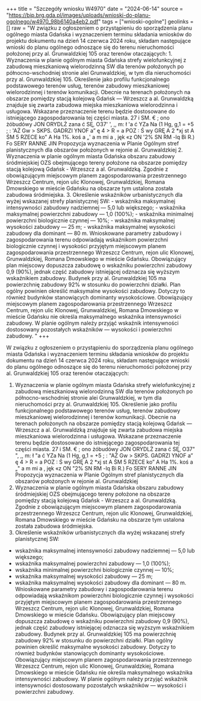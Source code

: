 +++
title = "Szczegóły wniosku W4970"
date = "2024-06-14"
source = "https://bip.brg.gda.pl/images/uploads/wnioski-do-planu-ogolnego/w4970_98b6140a4eb2.pdf"
tags = ["wnioski-ogolne"]
geolinks = []
raw = "W związku z ogłoszeniem o przystąpieniu do sporządzenia planu ogólnego miasta Gdańska  i wyznaczeniem terminu składania wniosków do projektu dokumentu na dzień 14 czerwca 2024 roku,  składam następujące wnioski do planu ogólnego odnoszące się do terenu nieruchomości  położonej przy al. Grunwaldzkiej 105 oraz terenów otaczających:  1. Wyznaczenia w planie ogólnym miasta Gdańska strefy wielofunkcyjnej z zabudową mieszkaniową wielorodzinną SW dla terenów położonych po północno-wschodniej stronie alei Grunwaldzkiej, w tym dla nieruchomości przy al. Grunwaldzkiej 105. Określenie jako profilu funkcjonalnego podstawowego terenów usług, terenów zabudowy mieszkaniowej wielorodzinnej i terenów komunikacji. Obecnie na terenach położonych na obszarze pomiędzy stacją kolejową Gdańsk — Wrzeszcz a al. Grunwaldzką znajduje się zwarta zabudowa miejska mieszkaniowa wielorodzinna i usługowa. Wskazane przeznaczenie terenu będzie dostosowane do istniejącego zagospodarowania tej części miasta. 27 i SM. € ; ono żóbudówy JON ORYDLŻ zana ć SĘ, O37' ', ,, m: ł 'a ć YZa Na (1 Hg, g,1 =  +5 ; : 'AŻ Gw > SKPS.  GADRZI  YNOF a” ę 4 > R = a POZ : Ś wy GRĘ A 2 *xj st A ŚM 5 RZECE ko” A Ha 1%.  koś a „' a m mi a , jęk «z ON '2% SN RM -lq Bi  R.) Fo SERY RANNE JIN Propozycja wyznaczenia w Planie Ogólnym stref planistycznych dla obszarów położonych w rejonie al. Grunwaldzkiej 2. Wyznaczenia w planie ogólnym miasta Gdańska obszaru zabudowy śródmiejskiej OZS obejmującego tereny położone na obszarze pomiędzy stacją kolejową Gdańsk - Wrzeszcz a al. Grunwaldzką. Zgodnie z obowiązującym miejscowym planem zagospodarowania przestrzennego Wrzeszcz Centrum, rejon ulic Klonowej, Grunwaldzkiej, Romana Dmowskiego w mieście Gdańsku na obszarze tym ustalona została zabudowa śródmiejska. 3. Określenie wskaźników urbanistycznych dla wyżej wskazanej strefy planistycznej SW: - wskaźnika maksymalnej intensywności zabudowy nadziemnej — 5,0 lub większego; - wskaźnika maksymalnej powierzchni zabudowy — 1,0 (100%); - wskaźnika minimalnej powierzchni biologicznie czynnej — 10%; - wskaźnika maksymalnej wysokości zabudowy — 25 m; - wskaźnika maksymalnej wysokości zabudowy dla dominant — 80 m.  Wnioskowane parametry zabudowy i zagospodarowania terenu odpowiadają wskaźnikom  powierzchni biologicznie czynnej i wysokości przyjętym miejscowym planem  zagospodarowania przestrzennego Wrzeszcz Centrum, rejon ulic Klonowej, Grunwaldzkiej,  Romana Dmowskiego w mieście Gdańsku.   Obowiązujący plan miejscowy dopuszcza zabudowę o wskaźniku powierzchni zabudowy 0,9  (90%), jednak część zabudowy istniejącej odznacza się wyższym wskaźnikiem zabudowy. Budynek przy al. Grunwaldzkiej 105 ma powierzchnię zabudowy 92% w stosunku do powierzchni działki. Plan ogólny powinien określić maksymalne wysokości zabudowy. Dotyczy to również   budynków stanowiących dominanty wysokościowe.  Obowiązujący miejscowym planem zagospodarowania przestrzennego Wrzeszcz Centrum, rejon ulic Klonowej, Grunwaldzkiej, Romana Dmowskiego w mieście Gdańsku nie określa maksymalnego wskaźnika intensywności zabudowy. W planie ogólnym należy przyjąć wskaźnik intensywności dostosowany pozostałych wskaźników — wysokości i powierzchni zabudowy. "
+++

W związku z ogłoszeniem o przystąpieniu do sporządzenia planu ogólnego miasta Gdańska
 i wyznaczeniem terminu składania wniosków do projektu dokumentu na dzień 14 czerwca 2024 roku,
 składam następujące wnioski do planu ogólnego odnoszące się do terenu nieruchomości
 położonej przy al. Grunwaldzkiej 105 oraz terenów otaczających:

1. Wyznaczenia w planie ogólnym miasta Gdańska strefy wielofunkcyjnej z zabudową
mieszkaniową wielorodzinną SW dla terenów położonych po północno-wschodniej stronie
alei Grunwaldzkiej, w tym dla nieruchomości przy al. Grunwaldzkiej 105. Określenie jako
profilu funkcjonalnego podstawowego terenów usług, terenów zabudowy mieszkaniowej
wielorodzinnej i terenów komunikacji.
Obecnie na terenach położonych na obszarze pomiędzy stacją kolejową Gdańsk — Wrzeszcz
a al. Grunwaldzką znajduje się zwarta zabudowa miejska mieszkaniowa wielorodzinna i
usługowa. Wskazane przeznaczenie terenu będzie dostosowane do istniejącego
zagospodarowania tej części miasta.
27 i SM. € ; ono żóbudówy JON ORYDLŻ zana ć
SĘ, O37" ", ,, m: ł "a ć YZa Na (1 Hg, g,1 =  +5 ; : "AŻ
Gw > SKPS.  GADRZI  YNOF a”
ę 4 > R = a POZ : Ś wy GRĘ A 2 *xj st A
ŚM 5 RZECE
ko” A Ha 1%.  koś a „" a m mi a
, jęk «z ON "2% SN RM -lq Bi 
R.) Fo SERY RANNE JIN
Propozycja wyznaczenia w Planie Ogólnym stref planistycznych dla obszarów położonych w
rejonie al. Grunwaldzkiej
2. Wyznaczenia w planie ogólnym miasta Gdańska obszaru zabudowy śródmiejskiej OZS
obejmującego tereny położone na obszarze pomiędzy stacją kolejową Gdańsk - Wrzeszcz
a al. Grunwaldzką.
Zgodnie z obowiązującym miejscowym planem zagospodarowania przestrzennego Wrzeszcz
Centrum, rejon ulic Klonowej, Grunwaldzkiej, Romana Dmowskiego w mieście Gdańsku na
obszarze tym ustalona została zabudowa śródmiejska.
3. Określenie wskaźników urbanistycznych dla wyżej wskazanej strefy planistycznej SW:
- wskaźnika maksymalnej intensywności zabudowy nadziemnej — 5,0 lub większego;
- wskaźnika maksymalnej powierzchni zabudowy — 1,0 (100%);
- wskaźnika minimalnej powierzchni biologicznie czynnej — 10%;
- wskaźnika maksymalnej wysokości zabudowy — 25 m;
- wskaźnika maksymalnej wysokości zabudowy dla dominant — 80 m.
 Wnioskowane parametry zabudowy i zagospodarowania terenu odpowiadają wskaźnikom
 powierzchni biologicznie czynnej i wysokości przyjętym miejscowym planem
 zagospodarowania przestrzennego Wrzeszcz Centrum, rejon ulic Klonowej, Grunwaldzkiej,
 Romana Dmowskiego w mieście Gdańsku. 
 Obowiązujący plan miejscowy dopuszcza zabudowę o wskaźniku powierzchni zabudowy 0,9
 (90%), jednak część zabudowy istniejącej odznacza się wyższym wskaźnikiem zabudowy.
Budynek przy al. Grunwaldzkiej 105 ma powierzchnię zabudowy 92% w stosunku do
powierzchni działki.
Plan ogólny powinien określić maksymalne wysokości zabudowy. Dotyczy to również 
 budynków stanowiących dominanty wysokościowe.
 Obowiązujący miejscowym planem zagospodarowania przestrzennego Wrzeszcz Centrum,
rejon ulic Klonowej, Grunwaldzkiej, Romana Dmowskiego w mieście Gdańsku nie określa
maksymalnego wskaźnika intensywności zabudowy. W planie ogólnym należy przyjąć
wskaźnik intensywności dostosowany pozostałych wskaźników — wysokości i powierzchni
zabudowy.



